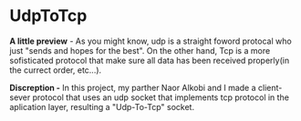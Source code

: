 # UdpToTcp
**A little preview** -
As you might know, udp is a straight foword protocal who just "sends and hopes for the best".
On the other hand, Tcp is a more sofisticated protocol that make sure all data has been received properly(in the currect order, etc...).

****Discreption** -**
In this project, my parther Naor Alkobi and I made a client-sever protocol that uses an udp socket that implements tcp protocol in the aplication layer, resulting a "Udp-To-Tcp" socket.
